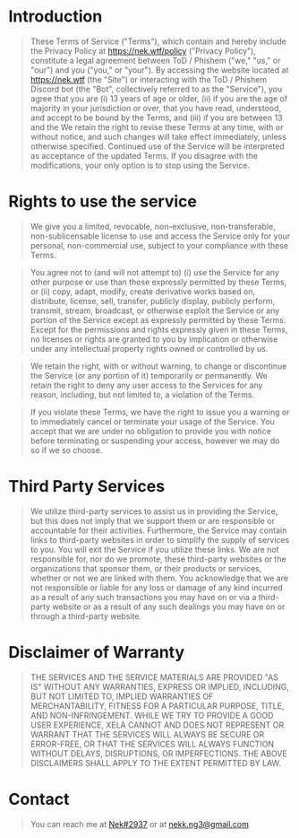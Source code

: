# Introduction
> These Terms of Service ("Terms"), which contain and hereby include the Privacy Policy at https://nek.wtf/policy ("Privacy Policy"), constitute a legal agreement between ToD / Phishem ("we," "us," or "our") and you ("you," or "your"). By accessing the website located at https://nek.wtf (the "Site") or interacting with the ToD / Phishem Discord bot (the "Bot", collectively referred to as the "Service"), you agree that you are (i) 13 years of age or older, (ii) if you are the age of majority in your jurisdiction or over, that you have read, understood, and accept to be bound by the Terms, and (iii) if you are between 13 and the
> We retain the right to revise these Terms at any time, with or without notice, and such changes will take effect immediately, unless otherwise specified. Continued use of the Service will be interpreted as acceptance of the updated Terms. If you disagree with the modifications, your only option is to stop using the Service.

# Rights to use the service
> We give you a limited, revocable, non-exclusive, non-transferable, non-sublicensable license to use and access the Service only for your personal, non-commercial use, subject to your compliance with these Terms.

> You agree not to (and will not attempt to) (i) use the Service for any other purpose or use than those expressly permitted by these Terms, or (ii) copy, adapt, modify, create derivative works based on, distribute, license, sell, transfer, publicly display, publicly perform, transmit, stream, broadcast, or otherwise exploit the Service or any portion of the Service except as expressly permitted by these Terms. Except for the permissions and rights expressly given in these Terms, no licenses or rights are granted to you by implication or otherwise under any intellectual property rights owned or controlled by us.

> We retain the right, with or without warning, to change or discontinue the Service (or any portion of it) temporarily or permanently. We retain the right to deny any user access to the Services for any reason, including, but not limited to, a violation of the Terms.

> If you violate these Terms, we have the right to issue you a warning or to immediately cancel or terminate your usage of the Service. You accept that we are under no obligation to provide you with notice before terminating or suspending your access, however we may do so if we so choose.

# Third Party Services
> We utilize third-party services to assist us in providing the Service, but this does not imply that we support them or are responsible or accountable for their activities. Furthermore, the Service may contain links to third-party websites in order to simplify the supply of services to you. You will exit the Service if you utilize these links. We are not responsible for, nor do we promote, these third-party websites or the organizations that sponsor them, or their products or services, whether or not we are linked with them. You acknowledge that we are not responsible or liable for any loss or damage of any kind incurred as a result of any such transactions you may have on or via a third-party website or as a result of any such dealings you may have on or through a third-party website.

# Disclaimer of Warranty
> THE SERVICES AND THE SERVICE MATERIALS ARE PROVIDED "AS IS" WITHOUT ANY WARRANTIES, EXPRESS OR IMPLIED, INCLUDING, BUT NOT LIMITED TO, IMPLIED WARRANTIES OF MERCHANTABILITY, FITNESS FOR A PARTICULAR PURPOSE, TITLE, AND NON-INFRINGEMENT. WHILE WE TRY TO PROVIDE A GOOD USER EXPERIENCE, XELA CANNOT AND DOES NOT REPRESENT OR WARRANT THAT THE SERVICES WILL ALWAYS BE SECURE OR ERROR-FREE, OR THAT THE SERVICES WILL ALWAYS FUNCTION WITHOUT DELAYS, DISRUPTIONS, OR IMPERFECTIONS. THE ABOVE DISCLAIMERS SHALL APPLY TO THE EXTENT PERMITTED BY LAW.

# Contact
> You can reach me at [Nek#2937](https://discord.com/users/750510159289254008) or at nekk.ng3@gmail.com
